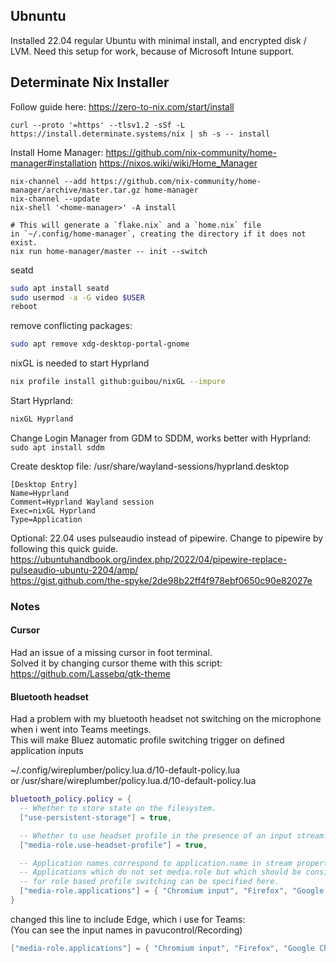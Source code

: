 ## Ubnuntu

Installed 22.04 regular Ubuntu with minimal install, and encrypted disk / LVM.
Need this setup for work, because of Microsoft Intune support.



## Determinate Nix Installer

Follow guide here:
https://zero-to-nix.com/start/install
```
curl --proto '=https' --tlsv1.2 -sSf -L https://install.determinate.systems/nix | sh -s -- install
```


Install Home Manager:
https://github.com/nix-community/home-manager#installation
https://nixos.wiki/wiki/Home_Manager

```
nix-channel --add https://github.com/nix-community/home-manager/archive/master.tar.gz home-manager
nix-channel --update
nix-shell '<home-manager>' -A install

# This will generate a `flake.nix` and a `home.nix` file in `~/.config/home-manager`, creating the directory if it does not exist.
nix run home-manager/master -- init --switch 
```

seatd
```sh
sudo apt install seatd
sudo usermod -a -G video $USER
reboot
```


remove conflicting packages:
```sh
sudo apt remove xdg-desktop-portal-gnome
```

nixGL is needed to start Hyprland
```sh
nix profile install github:guibou/nixGL --impure
```

Start Hyprland:
```sh
nixGL Hyprland
```


Change Login Manager from GDM to SDDM, works better with Hyprland:
`sudo apt install sddm`

Create desktop file:
/usr/share/wayland-sessions/hyprland.desktop

```
[Desktop Entry]
Name=Hyprland
Comment=Hyprland Wayland session
Exec=nixGL Hyprland
Type=Application
```

Optional:
22.04 uses pulseaudio instead of pipewire. Change to pipewire by following this quick guide.
https://ubuntuhandbook.org/index.php/2022/04/pipewire-replace-pulseaudio-ubuntu-2204/amp/  
https://gist.github.com/the-spyke/2de98b22ff4f978ebf0650c90e82027e  




### Notes
#### Cursor
Had an issue of a missing cursor in foot terminal.  
Solved it by changing cursor theme with this script:  
https://github.com/Lassebq/gtk-theme

 #### Bluetooth headset
 Had a problem with my bluetooth headset not switching on the microphone when i went into Teams meetings.  
 This will make Bluez automatic profile switching trigger on defined application inputs  
 
 ~/.config/wireplumber/policy.lua.d/10-default-policy.lua  
 or /usr/share/wireplumber/policy.lua.d/10-default-policy.lua  

```lua
bluetooth_policy.policy = {
  -- Whether to store state on the filesystem.
  ["use-persistent-storage"] = true,

  -- Whether to use headset profile in the presence of an input stream.
  ["media-role.use-headset-profile"] = true,

  -- Application names correspond to application.name in stream properties.
  -- Applications which do not set media.role but which should be considered
  -- for role based profile switching can be specified here.
  ["media-role.applications"] = { "Chromium input", "Firefox", "Google Chrome input", "ZOOM VoiceEngine" },
}
```

changed this line to include Edge, which i use for Teams:  
(You can see the input names in pavucontrol/Recording)  
```lua 
["media-role.applications"] = { "Chromium input", "Firefox", "Google Chrome input", "ZOOM VoiceEngine", "Microsoft Edge input" },
```
